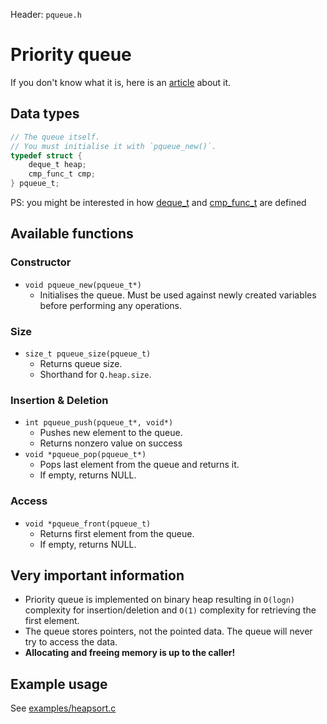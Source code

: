 Header: `pqueue.h`

# Priority queue
If you don't know what it is, here is an [article](https://en.wikipedia.org/wiki/Priority_queue) about it.


## Data types


```c
// The queue itself.
// You must initialise it with `pqueue_new()`.
typedef struct {
	deque_t heap;
	cmp_func_t cmp;
} pqueue_t;
```
PS: you might be interested in how [deque_t](/docs/deque.md) and [cmp_func_t](/docs/cmp.md) are defined


## Available functions

### Constructor
* `void pqueue_new(pqueue_t*)`
	* Initialises the queue. Must be used against newly created variables before performing any operations.


### Size
* `size_t pqueue_size(pqueue_t)`
	* Returns queue size.
	* Shorthand for `Q.heap.size`.


### Insertion & Deletion
* `int pqueue_push(pqueue_t*, void*)`
	* Pushes new element to the queue.
	* Returns nonzero value on success
* `void *pqueue_pop(pqueue_t*)`
	* Pops last element from the queue and returns it.
	* If empty, returns NULL.


### Access
* `void *pqueue_front(pqueue_t)`
	* Returns first element from the queue.
	* If empty, returns NULL.


## Very important information

- Priority queue is implemented on binary heap resulting in `O(logn)` complexity for insertion/deletion and `O(1)` complexity for retrieving the first element.
- The queue stores pointers, not the pointed data. The queue will never try to access the data.
- **Allocating and freeing memory is up to the caller!**


## Example usage

See [examples/heapsort.c](/examples/heapsort.c)
